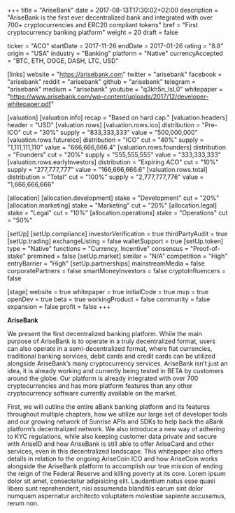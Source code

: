 +++
title = "AriseBank"
date = 2017-08-13T17:30:02+02:00
description = "AriseBank is the first ever decentralized bank and integrated with over 700+ cryptocurrencies and ERC20 compliant tokens"
bref = "First cryptocurrency banking platform"
weight = 20
draft = false

ticker = "ACO"
startDate = 2017-11-26
endDate = 2017-01-26
rating = "8.8"
origin = "USA"
industry = "Banking"
platform = "Native"
currencyAccepted = "BTC, ETH, DOGE, DASH, LTC, USD"

[links]
  website = "https://arisebank.com"
  twitter = "arisebank"
  facebook = "arisebank"
  reddit = "arisebank"
  github = "arisebank"
  telegram = "arisebank"
  medium = "arisebank"
  youtube = "q3kh5n_lsL0"
  whitepaper = "https://www.arisebank.com/wp-content/uploads/2017/12/developer-whitepaper.pdf"

[valuation]
  [valuation.info]
    recap = "Based on hard cap."
  [valuation.headers]
    header = "USD"
  [valuation.rows]
    [valuation.rows.ico]
      distribution = "Pre-ICO"
      cut = "30%"
      supply = "833,333,333"
      value = "500,000,000"
    [valuation.rows.futureico]
      distribution = "ICO"
      cut = "40%"
      supply = "1,111,111,110"
      value = "666,666,666.4"
    [valuation.rows.founders]
      distribution = "Founders"
      cut = "20%"
      supply = "555,555,555"
      value = "333,333,333"
    [valuation.rows.earlyInvestors]
      distribution = "Expiring ACO"
      cut = "10%"
      supply = "277,777,777"
      value = "166,666,666.6"
    [valuation.rows.total]
      distribution = "Total"
      cut = "100%"
      supply = "2,777,777,776"
      value = "1,666,666,666"

[allocation]
  [allocation.development]
    stake = "Development"
    cut = "20%"
  [allocation.marketing]
    stake = "Marketing"
    cut = "20%"
  [allocation.legal]
    stake = "Legal"
    cut = "10%"
  [allocation.operations]
    stake = "Operations"
    cut = "50%"

[setUp]
  [setUp.compliance]
    investorVerification = true
    thirdPartyAudit = true
  [setUp.trading]
    exchangeListing = false
    walletSupport = true
  [setUp.token]
    type = "Native"
    functions = "Currency, Incentive"
    consensus = "Proof-of-stake"
    premined = false
  [setUp.market]
    similar = "N/A"
    competition = "High"
    entryBarrier = "High"
  [setUp.partnerships]
    mainstreamMedia = false
    corporatePartners = false
    smartMoneyInvestors = false
    cryptoInfluencers = false

[stage]
  website = true
  whitepaper = true
  initialCode = true
  mvp = true
  openDev = true
  beta = true
  workingProduct = false
  community = false
  expansion = false
  profit = false
+++

**AriseBank**

We present the first decentralized banking platform. While the main purpose of AriseBank is to
operate in a truly decentralized format, users can also operate in a semi-decentralized format,
where fiat currencies, traditional banking services, debit cards and credit cards can be utilized
alongside AriseBank’s many cryptocurrency services. AriseBank isn’t just an idea, it is already
working and currently being tested in BETA by customers around the globe. Our platform is
already integrated with over 700 cryptocurrencies and has more platform features than any
other cryptocurrency software currently available on the market. 

First, we will outline the entire aBank banking platform and its features throughout multiple
chapters, how we utilize our large set of developer tools and our growing network of Sunrise
APIs and SDKs to help back the aBank platform’s decentralized network. We also introduce a
new way of adhering to KYC regulations, while also keeping customer data private and secure
with AriseID and how AriseBank is still able to offer AriseCard and other services, even in this
decentralized landscape. This whitepaper also offers details in relation to the ongoing
AriseCoin ICO and how AriseCoin works alongside the AriseBank platform to accomplish our
true mission of ending the reign of the Federal Reserve and killing poverty at its core.
Lorem ipsum dolor sit amet, consectetur adipisicing elit. Laudantium natus esse quasi libero sunt reprehenderit, nisi assumenda blanditiis earum sint dolor numquam aspernatur architecto voluptatem molestiae sapiente accusamus, rerum non.
